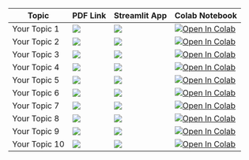 | Topic            | PDF Link                                                                                                                                     | Streamlit App                                                                                      | Colab Notebook                                                                                                                                           |
|------------------|----------------------------------------------------------------------------------------------------------------------------------------------|------------------------------------------------------------------------------------------------------|-----------------------------------------------------------------------------------------------------------------------------------------------------------|
| Your Topic 1     | <a href="PDF_LINK_HERE" target="_parent"><img src="https://img.shields.io/badge/Open in PDF-%23FF0000.svg?style=flat-square&logo=adobe&logoColor=white"/></a> | <a href="STREAMLIT_LINK_HERE" target="_parent"><img src="https://static.streamlit.io/badges/streamlit_badge_black_white.svg"/></a> | <a href="COLAB_LINK_HERE" target="_parent"><img src="https://colab.research.google.com/assets/colab-badge.svg" alt="Open In Colab"/></a> |
| Your Topic 2     | <a href="PDF_LINK_HERE" target="_parent"><img src="https://img.shields.io/badge/Open in PDF-%23FF0000.svg?style=flat-square&logo=adobe&logoColor=white"/></a> | <a href="STREAMLIT_LINK_HERE" target="_parent"><img src="https://static.streamlit.io/badges/streamlit_badge_black_white.svg"/></a> | <a href="COLAB_LINK_HERE" target="_parent"><img src="https://colab.research.google.com/assets/colab-badge.svg" alt="Open In Colab"/></a> |
| Your Topic 3     | <a href="PDF_LINK_HERE" target="_parent"><img src="https://img.shields.io/badge/Open in PDF-%23FF0000.svg?style=flat-square&logo=adobe&logoColor=white"/></a> | <a href="STREAMLIT_LINK_HERE" target="_parent"><img src="https://static.streamlit.io/badges/streamlit_badge_black_white.svg"/></a> | <a href="COLAB_LINK_HERE" target="_parent"><img src="https://colab.research.google.com/assets/colab-badge.svg" alt="Open In Colab"/></a> |
| Your Topic 4     | <a href="PDF_LINK_HERE" target="_parent"><img src="https://img.shields.io/badge/Open in PDF-%23FF0000.svg?style=flat-square&logo=adobe&logoColor=white"/></a> | <a href="STREAMLIT_LINK_HERE" target="_parent"><img src="https://static.streamlit.io/badges/streamlit_badge_black_white.svg"/></a> | <a href="COLAB_LINK_HERE" target="_parent"><img src="https://colab.research.google.com/assets/colab-badge.svg" alt="Open In Colab"/></a> |
| Your Topic 5     | <a href="PDF_LINK_HERE" target="_parent"><img src="https://img.shields.io/badge/Open in PDF-%23FF0000.svg?style=flat-square&logo=adobe&logoColor=white"/></a> | <a href="STREAMLIT_LINK_HERE" target="_parent"><img src="https://static.streamlit.io/badges/streamlit_badge_black_white.svg"/></a> | <a href="COLAB_LINK_HERE" target="_parent"><img src="https://colab.research.google.com/assets/colab-badge.svg" alt="Open In Colab"/></a> |
| Your Topic 6     | <a href="PDF_LINK_HERE" target="_parent"><img src="https://img.shields.io/badge/Open in PDF-%23FF0000.svg?style=flat-square&logo=adobe&logoColor=white"/></a> | <a href="STREAMLIT_LINK_HERE" target="_parent"><img src="https://static.streamlit.io/badges/streamlit_badge_black_white.svg"/></a> | <a href="COLAB_LINK_HERE" target="_parent"><img src="https://colab.research.google.com/assets/colab-badge.svg" alt="Open In Colab"/></a> |
| Your Topic 7     | <a href="PDF_LINK_HERE" target="_parent"><img src="https://img.shields.io/badge/Open in PDF-%23FF0000.svg?style=flat-square&logo=adobe&logoColor=white"/></a> | <a href="STREAMLIT_LINK_HERE" target="_parent"><img src="https://static.streamlit.io/badges/streamlit_badge_black_white.svg"/></a> | <a href="COLAB_LINK_HERE" target="_parent"><img src="https://colab.research.google.com/assets/colab-badge.svg" alt="Open In Colab"/></a> |
| Your Topic 8     | <a href="PDF_LINK_HERE" target="_parent"><img src="https://img.shields.io/badge/Open in PDF-%23FF0000.svg?style=flat-square&logo=adobe&logoColor=white"/></a> | <a href="STREAMLIT_LINK_HERE" target="_parent"><img src="https://static.streamlit.io/badges/streamlit_badge_black_white.svg"/></a> | <a href="COLAB_LINK_HERE" target="_parent"><img src="https://colab.research.google.com/assets/colab-badge.svg" alt="Open In Colab"/></a> |
| Your Topic 9     | <a href="PDF_LINK_HERE" target="_parent"><img src="https://img.shields.io/badge/Open in PDF-%23FF0000.svg?style=flat-square&logo=adobe&logoColor=white"/></a> | <a href="STREAMLIT_LINK_HERE" target="_parent"><img src="https://static.streamlit.io/badges/streamlit_badge_black_white.svg"/></a> | <a href="COLAB_LINK_HERE" target="_parent"><img src="https://colab.research.google.com/assets/colab-badge.svg" alt="Open In Colab"/></a> |
| Your Topic 10    | <a href="PDF_LINK_HERE" target="_parent"><img src="https://img.shields.io/badge/Open in PDF-%23FF0000.svg?style=flat-square&logo=adobe&logoColor=white"/></a> | <a href="STREAMLIT_LINK_HERE" target="_parent"><img src="https://static.streamlit.io/badges/streamlit_badge_black_white.svg"/></a> | <a href="COLAB_LINK_HERE" target="_parent"><img src="https://colab.research.google.com/assets/colab-badge.svg" alt="Open In Colab"/></a> |

